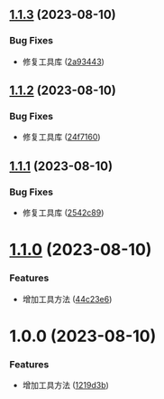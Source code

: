 ## [1.1.3](https://github.com/zx106kg/semantic-github-demo/compare/v1.1.2...v1.1.3) (2023-08-10)


### Bug Fixes

* 修复工具库 ([2a93443](https://github.com/zx106kg/semantic-github-demo/commit/2a9344366816142d984f2b6753354c55af61f61c))

## [1.1.2](https://github.com/zx106kg/semantic-github-demo/compare/v1.1.1...v1.1.2) (2023-08-10)


### Bug Fixes

* 修复工具库 ([24f7160](https://github.com/zx106kg/semantic-github-demo/commit/24f71602fcf90531b7f5da2eaecf5b5c9212d7e6))

## [1.1.1](https://github.com/zx106kg/semantic-github-demo/compare/v1.1.0...v1.1.1) (2023-08-10)


### Bug Fixes

* 修复工具库 ([2542c89](https://github.com/zx106kg/semantic-github-demo/commit/2542c89d4adef96074b33d57c5fe69ddd3a3b365))

# [1.1.0](https://github.com/zx106kg/semantic-github-demo/compare/v1.0.0...v1.1.0) (2023-08-10)


### Features

* 增加工具方法 ([44c23e6](https://github.com/zx106kg/semantic-github-demo/commit/44c23e62a8ed20d387ea7452e8ae77ce7262584d))

# 1.0.0 (2023-08-10)


### Features

* 增加工具方法 ([1219d3b](https://github.com/zx106kg/semantic-github-demo/commit/1219d3be173aa9a42e847fc8eb470e659fdb2090))
